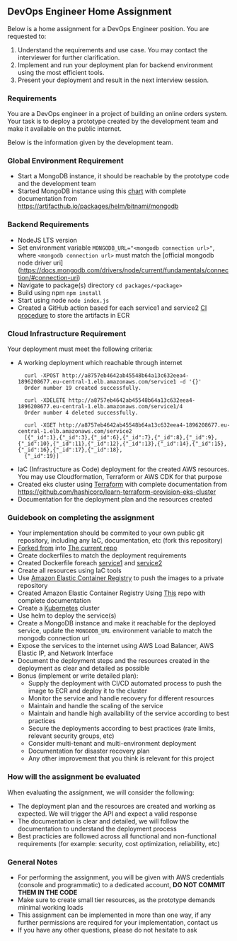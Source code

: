 ## DevOps Engineer Home Assignment
Below is a home assignment for a DevOps Engineer position. You are requested to:
1. Understand the requirements and use case. You may contact the interviewer for further clarification.
2. Implement and run your deployment plan for backend environment using the most efficient tools.
3. Present your deployment and result in the next interview session.

### Requirements
You are a DevOps engineer in a project of building an online orders system. Your task is to deploy a prototype created by the development team and make it available on the public internet.

Below is the information given by the development team.

### Global Environment Requirement
- Start a MongoDB instance, it should be reachable by the prototype code and the development team
- Started MongoDB instance using this [chart](https://github.com/BoazHalter/vi/tree/master/mongodb) with complete documentation from https://artifacthub.io/packages/helm/bitnami/mongodb

### Backend Requirements
- NodeJS LTS version
- Set environment variable `MONGODB_URL="<mongodb connection url>"`, where `<mongodb connection url>` must match the [official mongodb node driver uri]        
  (https://docs.mongodb.com/drivers/node/current/fundamentals/connection/#connection-uri)
- Navigate to package(s) directory `cd packages/<package>`
- Build using npm `npm install`
- Start using node `node index.js`
- Created a GitHub action based for each service1 and service2 [CI procedure](https://github.com/BoazHalter/vi/actions/workflows/node-service1.js.yml) to store the artifacts in ECR

### Cloud Infrastructure Requirement
Your deployment must meet the following criteria:
- A working deployment which reachable through internet
  ```
    curl -XPOST http://a8757eb4642ab45548b64a13c632eea4-1896208677.eu-central-1.elb.amazonaws.com/service1 -d '{}'
    Order number 19 created successfully.

    curl -XDELETE http://a8757eb4642ab45548b64a13c632eea4-1896208677.eu-central-1.elb.amazonaws.com/service1/4
    Order number 4 deleted successfully.

    curl -XGET http://a8757eb4642ab45548b64a13c632eea4-1896208677.eu-central-1.elb.amazonaws.com/service2
    [{"_id":1},{"_id":3},{"_id":6},{"_id":7},{"_id":8},{"_id":9},{"_id":10},{"_id":11},{"_id":12},{"_id":13},{"_id":14},{"_id":15},{"_id":16},{"_id":17},{"_id":18},      
    {"_id":19}]

  ```
- IaC (Infrastructure as Code) deployment for the created AWS resources. You may use Cloudformation, Terraform or AWS CDK for that purpose
- Created eks cluster using [Terraform](https://github.com/BoazHalter/vi/tree/master/learn-terraform-provision-eks-cluster-main) with complete documentation from       
  https://github.com/hashicorp/learn-terraform-provision-eks-cluster
- Documentation for the deployment plan and the resources created

### Guidebook on completing the assignment
- Your implementation should be commited to your own public git repository, including any IaC, documentation, etc (fork this repository)
- [Forked from](https://github.com/vi-technologies/devops-assignment) into [The current repo](https://github.com/BoazHalter/vi) 
- Create dockerfiles to match the deployment requirements
- Created Dockerfile foreach [service1](https://github.com/BoazHalter/vi/blob/master/packages/service1/Dockerfile) and [service2](https://github.com/BoazHalter/vi/blob/master/packages/service2/Dockerfile)
- Create all resources using IaC tools
- Use [Amazon Elastic Container Registry](https://us-east-1.console.aws.amazon.com/ecr/get-started) to push the images to a private repository
- Created Amazon Elastic Container Registry Using [This](https://github.com/terraform-aws-modules/terraform-aws-ecr/tree/master/examples/complete) repo with complete documentation
- Create a [Kubernetes](https://us-east-1.console.aws.amazon.com/eks/home) cluster
- Use helm to deploy the service(s)
- Create a MongoDB instance and make it reachable for the deployed service, update the `MONGODB_URL` environment variable to match the mongodb connection url 
- Expose the services to the internet using AWS Load Balancer, AWS Elastic IP, and Network Interface
- Document the deployment steps and the resources created in the deployment as clear and detailed as possible
- Bonus (implement or write detailed plan):
  - Supply the deployment with CI/CD automated process to push the image to ECR and deploy it to the cluster
  - Monitor the service and handle recovery for different resources
  - Maintain and handle the scaling of the service
  - Maintain and handle high availability of the service according to best practices
  - Secure the deployments according to best practices (rate limits, relevant security groups, etc)
  - Consider multi-tenant and multi-environment deployment 
  - Documentation for disaster recovery plan
  - Any other improvement that you think is relevant for this project

### How will the assignment be evaluated
When evaluating the assignment, we will consider the following:
- The deployment plan and the resources are created and working as expected. We will trigger the API and expect a valid response
- The documentation is clear and detailed, we will follow the documentation to understand the deployment process
- Best practicies are followed across all functional and non-functional requirements (for example: security, cost optimization, reliability, etc)

### General Notes
- For performing the assignment, you will be given with AWS credentials (console and programmatic) to a dedicated account, **DO NOT COMMIT THEM IN THE CODE**
- Make sure to create small tier resources, as the prototype demands minimal working loads
- This assignment can be implemented in more than one way, if any further permissions are required for your implementation, contact us
- If you have any other questions, please do not hesitate to ask
